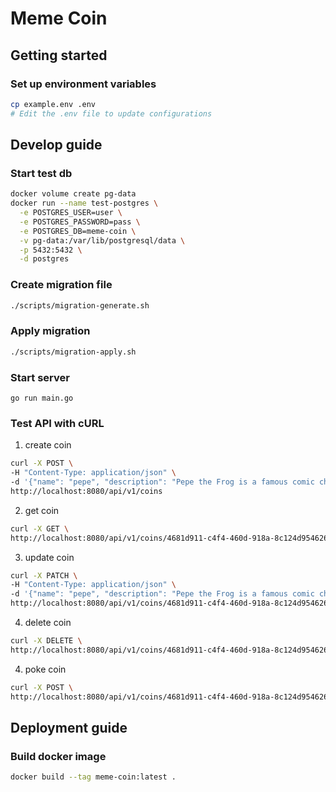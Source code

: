 # Meme Coin

## Getting started

### Set up environment variables

```sh
cp example.env .env
# Edit the .env file to update configurations
```

## Develop guide

### Start test db

```sh
docker volume create pg-data
docker run --name test-postgres \
  -e POSTGRES_USER=user \
  -e POSTGRES_PASSWORD=pass \
  -e POSTGRES_DB=meme-coin \
  -v pg-data:/var/lib/postgresql/data \
  -p 5432:5432 \
  -d postgres
```

### Create migration file

```sh
./scripts/migration-generate.sh
```

### Apply migration

```sh
./scripts/migration-apply.sh
```

### Start server

```
go run main.go
```

### Test API with cURL

1. create coin

```sh
curl -X POST \
-H "Content-Type: application/json" \
-d '{"name": "pepe", "description": "Pepe the Frog is a famous comic character and Internet meme created by cartoonist Matt Furie."}' \
http://localhost:8080/api/v1/coins 
```

2. get coin

```sh
curl -X GET \
http://localhost:8080/api/v1/coins/4681d911-c4f4-460d-918a-8c124d954626
```

3. update coin

```sh
curl -X PATCH \
-H "Content-Type: application/json" \
-d '{"name": "pepe", "description": "Pepe the Frog is a famous comic character and Internet meme created by cartoonist Matt Furie."}' \
http://localhost:8080/api/v1/coins/4681d911-c4f4-460d-918a-8c124d954626
```

4. delete coin

```sh
curl -X DELETE \
http://localhost:8080/api/v1/coins/4681d911-c4f4-460d-918a-8c124d954626
```

4. poke coin

```sh
curl -X POST \
http://localhost:8080/api/v1/coins/4681d911-c4f4-460d-918a-8c124d954626/poke
```

## Deployment guide

### Build docker image

```sh
docker build --tag meme-coin:latest .
```
